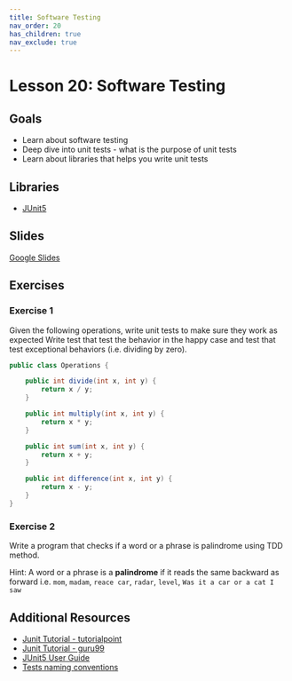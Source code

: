 ```yaml
---
title: Software Testing
nav_order: 20
has_children: true
nav_exclude: true
---
```


# Lesson 20: Software Testing

## Goals
- Learn about software testing
- Deep dive into unit tests - what is the purpose of unit tests
- Learn about libraries that helps you write unit tests

## Libraries
- [JUnit5](https://mvnrepository.com/artifact/org.junit.jupiter/junit-jupiter-api/5.7.0)

## Slides

[Google Slides](https://docs.google.com/presentation/d/e/2PACX-1vSYCIArENldqw6a04i1WIcVvLXwPVr3vtNvc5AQaaVtkSgiA_HhUU5GQAkWBfAarXYF6rXnSvXEm4cU/embed)

## Exercises

### Exercise 1
Given the following operations, write unit tests to make sure they work as expected
Write test that test the behavior in the happy case and test that test exceptional behaviors (i.e. dividing by zero).

```java
public class Operations {

    public int divide(int x, int y) {
        return x / y;
    }

    public int multiply(int x, int y) {
        return x * y;
    }

    public int sum(int x, int y) {
        return x + y;
    }

    public int difference(int x, int y) {
        return x - y;
    }
}

```

### Exercise 2
Write a program that checks if a word or a phrase is palindrome using TDD method. 

Hint: A word or a phrase is a **palindrome** if it reads the same backward as forward i.e. `mom`, `madam`, `reace car`, `radar`, `level`, `Was it a car or a cat I saw`

## Additional Resources

 - [Junit Tutorial - tutorialpoint](https://www.tutorialspoint.com/junit/index.htm)
 - [Junit Tutorial - guru99](https://www.guru99.com/junit-tutorial.html)
 - [JUnit5 User Guide](https://junit.org/junit5/docs/current/user-guide/)
 - [Tests naming conventions](https://dzone.com/articles/7-popular-unit-test-naming)
